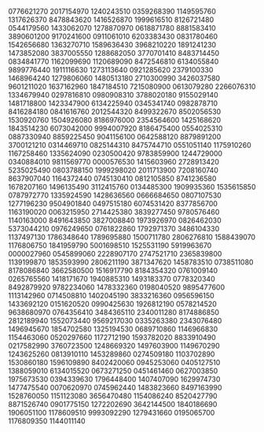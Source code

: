 0776621270
2017154970
1240243510
0359268390
1149595760
1317626370
8478843620
1416526870
1999616510
8126721480
0544179560
1433062070
1278870970
0618871780
8881583410
3890601200
9170241600
0911061010
6203383430
0831780460
1542656680
1363270710
1589636430
3968210220
1891241230
1473852080
3837005550
1288682050
3770701410
8483714450
0834841770
1162099690
1120689090
8472546810
6134055840
9899776440
1911116630
1273113640
0921285620
2379100330
1468964240
1279806060
1480513180
2710300990
3426037580
9601211020
1637162960
1847184510
7215080900
0613079280
2266076310
1334679940
0297816810
0980908310
3788020180
9155029140
1481718800
1423347900
6134225940
0345341740
0982878710
8416284180
0841616760
2012544320
8499322670
8502056530
1530920760
1504926080
8186976000
2354564600
1425168620
1843514230
6073042000
9994007920
8186475400
0554025310
0887330940
8859225450
9041156100
0642588120
8879891200
3700121210
0314469710
0825144310
8475744710
0551051140
1175910260
1167258460
1335624090
0230500420
9783859900
1244729000
0340884010
9811569770
0000576530
1415603960
2728913420
5235025490
0803788150
1999298020
2011713900
7208160740
8637907040
1164372440
0745130410
0812105850
8741236580
1678207160
1496135490
3112415760
0134485300
1909935360
1535615850
0787972770
1335924590
1428636560
0666684650
0807107530
1277196230
9504901840
0497515180
6074531420
8377856700
1163190020
0063215950
2714425380
3839277450
9780576460
1140163000
8491643850
3827008840
1973926970
0826462030
5373044210
0976249650
0761822860
1792971370
3486104330
1137497130
1786348640
1789695880
1500711780
2806276810
1588439070
1176806750
1841959790
5001698510
1525531190
5919963670
0000027960
0545899060
2228907170
2747521710
2365839800
1139199870
1853593990
2806211190
3871347620
1458783510
0738511080
8178086840
3662580500
1516917790
8184354320
0761009140
0265765560
1418171670
1940885310
1493183370
0778320340
8492879920
9782234060
1478332360
0198040520
9895477600
1113142960
0714508810
1402045190
3833216360
0956596150
1433692120
0151620520
0990425630
1926812190
0578214520
9638680970
0764356410
3484365110
2340011280
8174886850
2812189940
1552073440
9569217030
0335263380
2343076480
1496945670
1854702580
1325194530
0689710860
1146966830
1154463060
0520297660
1172712190
1593782020
8833910490
0217582990
3760723500
1248669320
1497603900
1149670290
1243625260
0813910110
1453289860
0274509180
1103702890
1530860180
1596109890
8402420060
0945253060
0405127510
1388059010
6134015520
0673271250
0451461460
0627003850
1975673530
0394339630
1796448400
1407407090
1629974730
1477475540
0070620970
0745962440
1483823660
8497163990
1528760050
1151123080
3656470480
1154086240
8520427790
8871526740
0901775150
1272202690
3642144500
1840186690
1906051100
1178609510
9993092290
1279431660
0195065700
1176809350
1144011140
